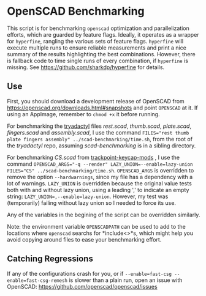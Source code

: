 # OpenSCAD Benchmarking
This script is for benchmarking `openscad` optimization and parallelization efforts, which are guarded by feature flags. Ideally, it operates as a wrapper for `hyperfine`, rangling the various sets of feature flags. `hyperfine` will execute multiple runs to ensure reliable measurements and print a nice summary of the results highlighting the best combinations. However, there is fallback code to time single runs of every combination, if `hyperfine` is missing. See https://github.com/sharkdp/hyperfine for details.

## Use
First, you should download a development release of OpenSCAD from https://openscad.org/downloads.html#snapshots and point `OPENSCAD` at it. If using an AppImage, remember to `chmod +x` it before running.

For benchmarking the [tryadactyl](https://github.com/wolfwood/tryadactyl/tree/fast-csg-test) files *rest.scad*, *thumb.scad*, *plate.scad*, *fingers.scad* and *assembly.scad*, I use the command `FILES="rest thumb plate fingers assembly" ../scad-benchmarking/time.sh`, from the root of the *tryadactyl* repo, assuming *scad-benchmarking* is in a sibling directory.

For benchmarking *CS.scad* from [trackpoint-keycap-mods](https://github.com/wolfwood/trackpoint-keycap-mods) , I use the command `OPENSCAD_ARGS="-q --render" LAZY_UNION=--enable=lazy-union FILES="CS" ../scad-benchmarking/time.sh`. `OPENSCAD_ARGS` is overridden to remove the option `--hardwarnings`, since my file has a dependency with a lot of warnings. `LAZY_UNION` is overridden because the original value tests both with and without lazy union, using a leading ',' to indicate an empty string: `LAZY_UNION=,--enable=lazy-union`. However, my test was (temporarily) failing without lazy union so I needed to force its use.

Any of the variables in the begining of the script can be overridden similarly.

Note: the environment variable `OPENSCADPATH` can be used to add to the locations where `openscad` searchs for *include<>*s, which might help you avoid copying around files to ease your benchmarking effort.

## Catching Regressions
If any of the configurations crash for you, or if `--enable=fast-csg --enable=fast-csg-remesh` is slower than a plain run, open an issue with OpenSCAD: https://github.com/openscad/openscad/issues
